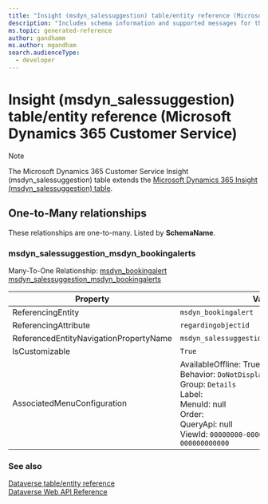 ```yaml
---
title: "Insight (msdyn_salessuggestion) table/entity reference (Microsoft Dynamics 365 Customer Service)"
description: "Includes schema information and supported messages for the Insight (msdyn_salessuggestion) table/entity with Microsoft Dynamics 365 Customer Service."
ms.topic: generated-reference
author: gandhamm
ms.author: mgandham
search.audienceType: 
  - developer
---
```


# Insight (msdyn_salessuggestion) table/entity reference (Microsoft Dynamics 365 Customer Service)



> [!NOTE]
> The Microsoft Dynamics 365 Customer Service Insight (msdyn_salessuggestion) table extends the [Microsoft Dynamics 365 Insight (msdyn_salessuggestion) table](/dynamics365/developer/reference/entities/msdyn_salessuggestion).




## One-to-Many relationships

These relationships are one-to-many. Listed by **SchemaName**.

### <a name="BKMK_msdyn_salessuggestion_msdyn_bookingalerts"></a> msdyn_salessuggestion_msdyn_bookingalerts

Many-To-One Relationship: [msdyn_bookingalert msdyn_salessuggestion_msdyn_bookingalerts](msdyn_bookingalert.md#BKMK_msdyn_salessuggestion_msdyn_bookingalerts)

|Property|Value|
|---|---|
|ReferencingEntity|`msdyn_bookingalert`|
|ReferencingAttribute|`regardingobjectid`|
|ReferencedEntityNavigationPropertyName|`msdyn_salessuggestion_msdyn_bookingalerts`|
|IsCustomizable|`True`|
|AssociatedMenuConfiguration|AvailableOffline: True<br />Behavior: `DoNotDisplay`<br />Group: `Details`<br />Label: <br />MenuId: null<br />Order: <br />QueryApi: null<br />ViewId: `00000000-0000-0000-0000-000000000000`|



### See also

[Dataverse table/entity reference](/power-apps/developer/data-platform/reference/about-entity-reference)  
[Dataverse Web API Reference](/power-apps/developer/data-platform/webapi/reference/about)   

